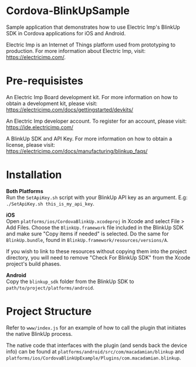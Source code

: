 # Cordova-BlinkUpSample
Sample application that demonstrates how to use Electric Imp's BlinkUp SDK in Cordova applications for iOS and Android.

Electric Imp is an Internet of Things platform used from prototyping to production. For more information about Electric Imp, visit: https://electricimp.com/. 

# Pre-requisistes
An Electric Imp Board development kit. For more information on how to obtain a development kit, please visit: https://electricimp.com/docs/gettingstarted/devkits/ 

An Electric Imp developer account. To register for an account, please visit: https://ide.electricimp.com/

A BlinkUp SDK and API Key. For more information on how to obtain a license, please visit: https://electricimp.com/docs/manufacturing/blinkup_faqs/

# Installation
**Both Platforms**<br>
Run the `SetApiKey.sh` script with your BlinkUp API key as an argument. E.g: `./SetApiKey.sh this_is_my_api_key`.

**iOS**<br>
Open `platforms/ios/CordovaBlinkUp.xcodeproj` in Xcode and select File > Add Files. Choose the `BlinkUp.framework` file included in the BlinkUp SDK and make sure "Copy items if needed" is selected. Do the same for `BlinkUp.bundle`, found in `BlinkUp.framework/resources/versions/A`. 

If you wish to link to these resources without copying them into the project directory, you will need to remove "Check For BlinkUp SDK" from the Xcode project's build phases.

**Android**<br>
Copy the `blinkup_sdk` folder from the BlinkUp SDK to `path/to/project/platforms/android`. 

# Project Structure
Refer to `www/index.js` for an example of how to call the plugin that initiates the native BlinkUp process. 

The native code that interfaces with the plugin (and sends back the device info) can be found at `platforms/android/src/com/macadamian/blinkup` and `platforms/ios/CordovaBlinkUpExample/Plugins/com.macadamian.blinkup`.
